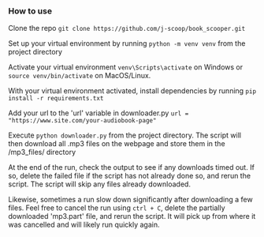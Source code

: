 ### How to use
Clone the repo `git clone https://github.com/j-scoop/book_scooper.git`

Set up your virtual environment by running `python -m venv venv` from the project directory

Activate your virtual environment `venv\Scripts\activate` on Windows or `source venv/bin/activate` on MacOS/Linux.

With your virtual environment activated, install dependencies by running `pip install -r requirements.txt`

Add your url to the 'url' variable in downloader.py `url = "https://www.site.com/your-audiobook-page"`

Execute `python downloader.py` from the project directory. The script will then download all .mp3 files on the webpage and store them in the /mp3_files/ directory

At the end of the run, check the output to see if any downloads timed out. If so, delete the failed file if the script has not already done so, and rerun the script. The script will skip any files already downloaded.

Likewise, sometimes a run slow down significantly after downloading a few files. Feel free to cancel the run using `ctrl + C`, delete the partially downloaded 'mp3.part' file, and rerun the script. It will pick up from where it was cancelled and will likely run quickly again.
